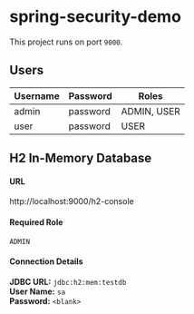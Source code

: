 # spring-security-demo

This project runs on port `9000`.

## Users
| Username | Password | Roles |
| -------- | -------- | ----- |
| admin    | password | ADMIN, USER |
| user     | password | USER |

## H2 In-Memory Database
#### URL
http://localhost:9000/h2-console

#### Required Role
`ADMIN`

#### Connection Details
__JDBC URL:__   `jdbc:h2:mem:testdb`\
__User Name:__  `sa`\
__Password:__   `<blank>`
